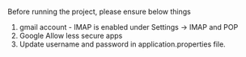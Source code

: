 Before running the project, please ensure below things

1) gmail account - IMAP is enabled under Settings -> IMAP and POP
2) Google Allow less secure apps
3) Update username and password in application.properties file.
